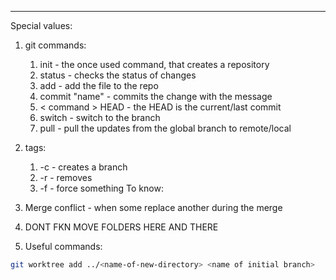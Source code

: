 ***
Special values:
1. git commands:
	1. init - the once used command, that creates a repository
	2. status - checks the status of changes
	3. add - add the file to the repo
	4. commit "name" - commits the change with the message 
	5. < command > HEAD - the HEAD is the current/last commit
	6. switch - switch to the branch 
	7. pull - pull the updates from the global branch to remote/local
2. tags:
	1. -c - creates a branch 
	2. -r - removes 
	3. -f - force something 
To know:
1. Merge conflict - when some replace another during the merge

2. DONT FKN MOVE FOLDERS HERE AND THERE 

3. Useful commands:
```sh
git worktree add ../<name-of-new-directory> <name of initial branch>

```